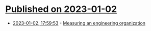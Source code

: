 # [Published on 2023-01-02](index.md)

* [2023-01-02, 17:59:53](https://news.ycombinator.com/item?id=34221194) - [Measuring an engineering organization](https://lethain.com/measuring-engineering-organizations/)
